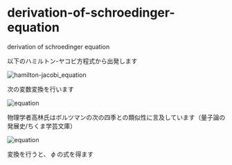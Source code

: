 # derivation-of-schroedinger-equation
derivation of schroedinger equation

以下のハミルトン-ヤコビ方程式から出発します

![hamilton-jacobi_equation](https://user-images.githubusercontent.com/1296728/228400772-7cf96034-8c1d-4b4a-99fa-8afeb0412e55.png)

次の変数変換を行います

![equation](https://user-images.githubusercontent.com/1296728/230627936-67d2a436-f766-48a8-98a5-df2a1cf6ce91.png)

物理学者高林氏はボルツマンの次の四季との類似性に言及しています（量子論の発展史/ちくま学芸文庫）

![equation](https://user-images.githubusercontent.com/1296728/230628347-6e2f7225-961d-40e4-ac27-4841988915e2.png)

変換を行うと、 $\phi$ の式を得ます
